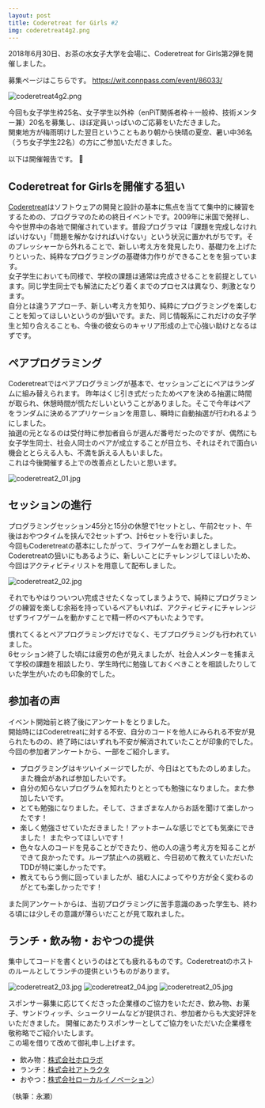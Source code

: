 ```yaml
---
layout: post
title: Coderetreat for Girls #2
img: coderetreat4g2.png 
---
```


2018年6月30日、お茶の水女子大学を会場に、Coderetreat for Girls第2弾を開催しました。

募集ページはこちらです。
<https://wit.connpass.com/event/86033/>

![coderetreat4g2.png]({{site.baseurl}}/images/coderetreat4g2.png)

今回も女子学生枠25名、女子学生以外枠（enPiT関係者枠＋一般枠、技術メンター兼）20名を募集し、ほぼ定員いっぱいのご応募をいただきました。  
関東地方が梅雨明けした翌日ということもあり朝から快晴の夏空、暑い中36名（うち女子学生22名）の方にご参加いただきました。  

以下は開催報告です。

## Coderetreat for Girlsを開催する狙い
[Coderetreat](https://www.coderetreat.org/)はソフトウェアの開発と設計の基本に焦点を当てて集中的に練習をするための、プログラマのための終日イベントです。2009年に米国で発祥し、今や世界中の各地で開催されています。普段プログラマは「課題を完成しなければいけない」「問題を解かなければいけない」という状況に置かれがちです。そのプレッシャーから外れることで、新しい考え方を発見したり、基礎力を上げたりといった、純粋なプログラミングの基礎体力作りができることをを狙っています。  
女子学生においても同様で、学校の課題は通常は完成させることを前提としています。同じ学生同士でも解法にたどり着くまでのプロセスは異なり、刺激となります。  
自分とは違うアプローチ、新しい考え方を知り、純粋にプログラミングを楽しむことを知ってほしいというのが狙いです。また、同じ情報系にこれだけの女子学生と知り合えることも、今後の彼女らのキャリア形成の上で心強い助けとなるはずです。

## ペアプログラミング
Coderetreatではペアプログラミングが基本で、セッションごとにペアはランダムに組み替えられます。
昨年はくじ引き式だったためペアを決める抽選に時間が取られ、休憩時間が慌ただしいということがありました。そこで今年はペアをランダムに決めるアプリケーションを用意し、瞬時に自動抽選が行われるようにしました。  
抽選の元となるのは受付時に参加者自らが選んだ番号だったのですが、偶然にも女子学生同士、社会人同士のペアが成立することが目立ち、それはそれで面白い機会ととらえる人も、不満を訴える人もいました。  
これは今後開催する上での改善点としたいと思います。

![coderetreat2_01.jpg]({{site.baseurl}}/images/coderetreat2_01.jpg)

## セッションの進行
プログラミングセッション45分と15分の休憩で1セットとし、午前2セット、午後はおやつタイムを挟んで2セットずつ、計6セットを行いました。  
今回もCoderetreatの基本にしたがって、ライフゲームをお題としました。  
Coderetreatの狙いにもあるように、新しいことにチャレンジしてほしいため、今回はアクティビティリストを用意して配布しました。

![coderetreat2_02.jpg]({{site.baseurl}}/images/coderetreat2_02.jpg)

それでもやはりついつい完成させたくなってしまうようで、純粋にプログラミングの練習を楽しむ余裕を持っているペアもいれば、アクティビティにチャレンジせずライフゲームを動かすことで精一杯のペアもいたようです。

慣れてくるとペアプログラミングだけでなく、モブプログラミングも行われていました。  
6セッション終了した頃には疲労の色が見えましたが、社会人メンターを捕まえて学校の課題を相談したり、学生時代に勉強しておくべきことを相談したりしていた学生がいたのも印象的でした。

## 参加者の声
イベント開始前と終了後にアンケートをとりました。  
開始時にはCoderetreatに対する不安、自分のコードを他人にみられる不安が見られたものの、終了時にはいずれも不安が解消されていたことが印象的でした。
今回の参加者アンケートから、一部をご紹介します。
- プログラミングはキツいイメージでしたが、今日はとてもたのしめました。また機会があれば参加したいです。
- 自分の知らないプログラムを知れたりととっても勉強になりました。また参加したいです。
- とても勉強になりました。そして、さまざまな人からお話を聞けて楽しかったです！
- 楽しく勉強させていただきました！アットホームな感じでとても気楽にできました！ またやってほしいです！
- 色々な人のコードを見ることができたり、他の人の違う考え方を知ることができて良かったです。ループ禁止への挑戦と、今日初めて教えていただいたTDDが特に楽しかったです。
- 教えてもらう側に回っていましたが、組む人によってやり方が全く変わるのがとても楽しかったです！

また同アンケートからは、当初プログラミングに苦手意識のあった学生も、終わる頃には少しその意識が薄らいだことが見て取れました。

## ランチ・飲み物・おやつの提供
集中してコードを書くというのはとても疲れるものです。Coderetreatのホストのルールとしてランチの提供というものがあります。 

![coderetreat2_03.jpg]({{site.baseurl}}/images/coderetreat2_03.jpg)
![coderetreat2_04.jpg]({{site.baseurl}}/images/coderetreat2_04.jpg)
![coderetreat2_05.jpg]({{site.baseurl}}/images/coderetreat2_05.jpg)

スポンサー募集に応じてくださった企業様のご協力をいただき、飲み物、お菓子、サンドウィッチ、シュークリームなどが提供され、参加者からも大変好評をいただきました。
開催にあたりスポンサーとしてご協力をいただいた企業様を敬称略でご紹介いたします。  
この場を借りて改めて御礼申し上げます。 
- 飲み物：[株式会社ホロラボ](http://hololab.co.jp/)
- ランチ：[株式会社アトラクタ](https://www.attractor.co.jp/)
- おやつ：[株式会社ローカルイノベーション](https://local-innovation.com/)）

（執筆：永瀬）

